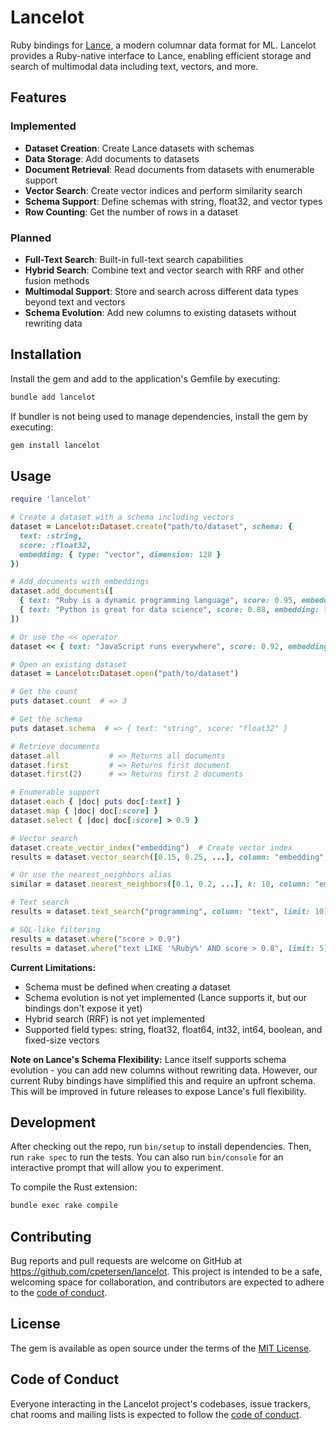 # Lancelot

Ruby bindings for [Lance](https://github.com/lancedb/lance), a modern columnar data format for ML. Lancelot provides a Ruby-native interface to Lance, enabling efficient storage and search of multimodal data including text, vectors, and more.

## Features

### Implemented
- **Dataset Creation**: Create Lance datasets with schemas
- **Data Storage**: Add documents to datasets  
- **Document Retrieval**: Read documents from datasets with enumerable support
- **Vector Search**: Create vector indices and perform similarity search
- **Schema Support**: Define schemas with string, float32, and vector types
- **Row Counting**: Get the number of rows in a dataset

### Planned

- **Full-Text Search**: Built-in full-text search capabilities  
- **Hybrid Search**: Combine text and vector search with RRF and other fusion methods
- **Multimodal Support**: Store and search across different data types beyond text and vectors
- **Schema Evolution**: Add new columns to existing datasets without rewriting data

## Installation

Install the gem and add to the application's Gemfile by executing:

```bash
bundle add lancelot
```

If bundler is not being used to manage dependencies, install the gem by executing:

```bash
gem install lancelot
```

## Usage

```ruby
require 'lancelot'

# Create a dataset with a schema including vectors
dataset = Lancelot::Dataset.create("path/to/dataset", schema: {
  text: :string,
  score: :float32,
  embedding: { type: "vector", dimension: 128 }
})

# Add documents with embeddings
dataset.add_documents([
  { text: "Ruby is a dynamic programming language", score: 0.95, embedding: [0.1, 0.2, ...] },
  { text: "Python is great for data science", score: 0.88, embedding: [0.2, 0.3, ...] }
])

# Or use the << operator
dataset << { text: "JavaScript runs everywhere", score: 0.92, embedding: [0.3, 0.4, ...] }

# Open an existing dataset
dataset = Lancelot::Dataset.open("path/to/dataset")

# Get the count
puts dataset.count  # => 3

# Get the schema
puts dataset.schema  # => { text: "string", score: "float32" }

# Retrieve documents
dataset.all           # => Returns all documents
dataset.first         # => Returns first document
dataset.first(2)      # => Returns first 2 documents

# Enumerable support
dataset.each { |doc| puts doc[:text] }
dataset.map { |doc| doc[:score] }
dataset.select { |doc| doc[:score] > 0.9 }

# Vector search
dataset.create_vector_index("embedding")  # Create vector index
results = dataset.vector_search([0.15, 0.25, ...], column: "embedding", limit: 5)  # Find 5 nearest neighbors

# Or use the nearest_neighbors alias
similar = dataset.nearest_neighbors([0.1, 0.2, ...], k: 10, column: "embedding")

# Text search
results = dataset.text_search("programming", column: "text", limit: 10)

# SQL-like filtering
results = dataset.where("score > 0.9")
results = dataset.where("text LIKE '%Ruby%' AND score > 0.8", limit: 5)
```

**Current Limitations:**
- Schema must be defined when creating a dataset
- Schema evolution is not yet implemented (Lance supports it, but our bindings don't expose it yet)
- Hybrid search (RRF) is not yet implemented
- Supported field types: string, float32, float64, int32, int64, boolean, and fixed-size vectors

**Note on Lance's Schema Flexibility:**
Lance itself supports schema evolution - you can add new columns without rewriting data. However, our current Ruby bindings have simplified this and require an upfront schema. This will be improved in future releases to expose Lance's full flexibility.

## Development

After checking out the repo, run `bin/setup` to install dependencies. Then, run `rake spec` to run the tests. You can also run `bin/console` for an interactive prompt that will allow you to experiment.

To compile the Rust extension:
```bash
bundle exec rake compile
```

## Contributing

Bug reports and pull requests are welcome on GitHub at https://github.com/cpetersen/lancelot. This project is intended to be a safe, welcoming space for collaboration, and contributors are expected to adhere to the [code of conduct](https://github.com/cpetersen/lancelot/blob/main/CODE_OF_CONDUCT.md).

## License

The gem is available as open source under the terms of the [MIT License](https://opensource.org/licenses/MIT).

## Code of Conduct

Everyone interacting in the Lancelot project's codebases, issue trackers, chat rooms and mailing lists is expected to follow the [code of conduct](https://github.com/cpetersen/lancelot/blob/main/CODE_OF_CONDUCT.md).
